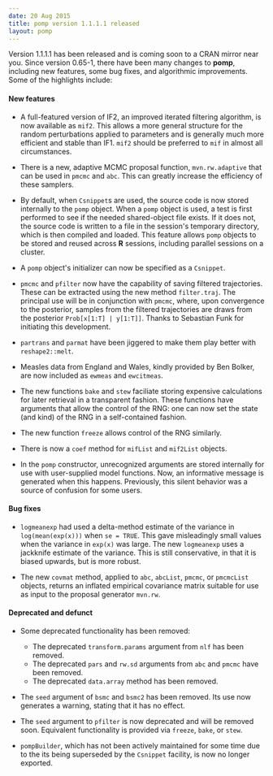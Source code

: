 ```yaml
---
date: 20 Aug 2015
title: pomp version 1.1.1.1 released
layout: pomp
---
```


Version 1.1.1.1 has been released and is coming soon to a CRAN mirror near you.
Since version 0.65-1, there have been many changes to **pomp**, including new features, some bug fixes, and algorithmic improvements.
Some of the highlights include:
<!--more-->

#### New features

- A full-featured version of IF2, an improved iterated filtering algorithm, is now available as `mif2`.
  This allows a more general structure for the random perturbations applied to parameters and is generally much more efficient and stable than IF1.
  `mif2` should be preferred to `mif` in almost all circumstances.

- There is a new, adaptive MCMC proposal function, `mvn.rw.adaptive` that can be used in `pmcmc` and `abc`.
  This can greatly increase the efficiency of these samplers.

- By default, when `Csnippet`s are used, the source code is now stored internally to the `pomp` object.
  When a `pomp` object is used, a test is first performed to see if the needed shared-object file exists.
  If it does not, the source code is written to a file in the session's temporary directory, which is then compiled and loaded.
  This feature allows `pomp` objects to be stored and reused across **R** sessions, including parallel sessions on a cluster.

- A `pomp` object's initializer can now be specified as a `Csnippet`.

- `pmcmc` and `pfilter` now have the capability of saving filtered trajectories.
  These can be extracted using the new method `filter.traj`.
  The principal use will be in conjunction with `pmcmc`, where, upon convergence to the posterior, samples from the filtered trajectories are draws from the posterior `Prob[x[1:T] | y[1:T]]`.
  Thanks to Sebastian Funk for initiating this development.

- `partrans` and `parmat` have been jiggered to make them play better with `reshape2::melt`.

- Measles data from England and Wales, kindly provided by Ben Bolker, are now included as `ewmeas` and `ewcitmeas`.

- The new functions `bake` and `stew` faciliate storing expensive calculations for later retrieval in a transparent fashion.
  These functions have arguments that allow the control of the RNG:
  one can now set the state (and kind) of the RNG in a self-contained fashion.

- The new function `freeze` allows control of the RNG similarly.

- There is now a `coef` method for `mifList` and `mif2List` objects.

- In the `pomp` constructor, unrecognized arguments are stored internally for use with user-supplied model functions.
  Now, an informative message is generated when this happens.
  Previously, this silent behavior was a source of confusion for some users.

#### Bug fixes

- `logmeanexp` had used a delta-method estimate of the variance in `log(mean(exp(x)))` when `se = TRUE`.
  This gave misleadingly small values when the variance in `exp(x)` was large.
  The new `logmeanexp` uses a jackknife estimate of the variance.
  This is still conservative, in that it is biased upwards, but is more robust.

- The new `covmat` method, applied to `abc`, `abcList`, `pmcmc`, or `pmcmcList` objects, returns an inflated empirical covariance matrix suitable for use as input to the proposal generator `mvn.rw`.

#### Deprecated and defunct

- Some deprecated functionality has been removed:
  - The deprecated `transform.params` argument from `nlf` has been removed.
  - The deprecated `pars` and `rw.sd` arguments from `abc` and `pmcmc` have been removed.
  - The deprecated `data.array` method has been removed.

- The `seed` argument of `bsmc` and `bsmc2` has been removed.
  Its use now generates a warning, stating that it has no effect.

- The `seed` argument to `pfilter` is now deprecated and will be removed soon.
  Equivalent functionality is provided via `freeze`, `bake`, or `stew`.

- `pompBuilder`, which has not been actively maintained for some time due to the its being superseded by the `Csnippet` facility, is now no longer exported.
